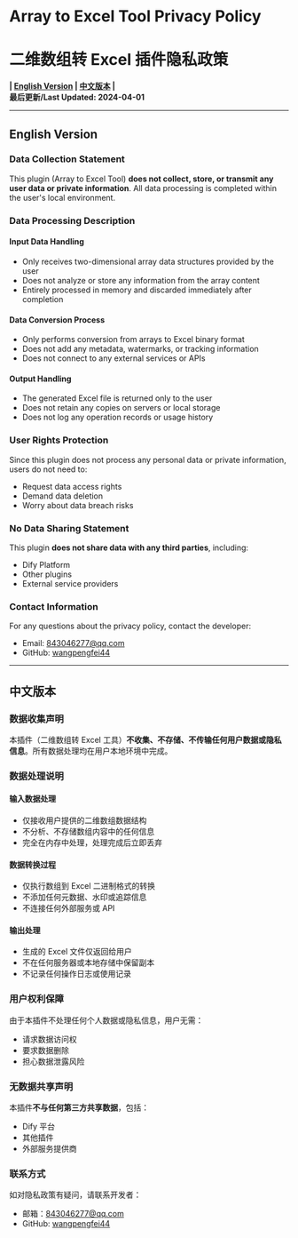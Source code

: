 # Array to Excel Tool Privacy Policy  
# 二维数组转 Excel 插件隐私政策

**| [English Version](#english) | [中文版本](#chinese) |**  
**最后更新/Last Updated: 2024-04-01**

---

<a id="english"></a>
## English Version

### Data Collection Statement
This plugin (Array to Excel Tool) **does not collect, store, or transmit any user data or private information**. All data processing is completed within the user's local environment.

### Data Processing Description
#### Input Data Handling
- Only receives two-dimensional array data structures provided by the user
- Does not analyze or store any information from the array content
- Entirely processed in memory and discarded immediately after completion

#### Data Conversion Process
- Only performs conversion from arrays to Excel binary format
- Does not add any metadata, watermarks, or tracking information
- Does not connect to any external services or APIs

#### Output Handling
- The generated Excel file is returned only to the user
- Does not retain any copies on servers or local storage
- Does not log any operation records or usage history

### User Rights Protection
Since this plugin does not process any personal data or private information, users do not need to:
- Request data access rights
- Demand data deletion
- Worry about data breach risks

### No Data Sharing Statement
This plugin **does not share data with any third parties**, including:
- Dify Platform
- Other plugins
- External service providers

### Contact Information
For any questions about the privacy policy, contact the developer:
- Email: 843046277@qq.com
- GitHub: [wangpengfei44](https://github.com/wangpengfei44)

---

<a id="chinese"></a>
## 中文版本

### 数据收集声明
本插件（二维数组转 Excel 工具）**不收集、不存储、不传输任何用户数据或隐私信息**。所有数据处理均在用户本地环境中完成。

### 数据处理说明
#### 输入数据处理
- 仅接收用户提供的二维数组数据结构
- 不分析、不存储数组内容中的任何信息
- 完全在内存中处理，处理完成后立即丢弃

#### 数据转换过程
- 仅执行数组到 Excel 二进制格式的转换
- 不添加任何元数据、水印或追踪信息
- 不连接任何外部服务或 API

#### 输出处理
- 生成的 Excel 文件仅返回给用户
- 不在任何服务器或本地存储中保留副本
- 不记录任何操作日志或使用记录

### 用户权利保障
由于本插件不处理任何个人数据或隐私信息，用户无需：
- 请求数据访问权
- 要求数据删除
- 担心数据泄露风险

### 无数据共享声明
本插件**不与任何第三方共享数据**，包括：
- Dify 平台
- 其他插件
- 外部服务提供商

### 联系方式
如对隐私政策有疑问，请联系开发者：
- 邮箱：843046277@qq.com
- GitHub: [wangpengfei44](https://github.com/wangpengfei44)